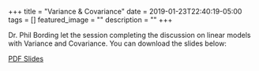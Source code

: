 +++
title =  "Variance & Covariance"
date = 2019-01-23T22:40:19-05:00
tags = []
featured_image = ""
description = ""
+++

Dr. Phil Bording let the session completing the discussion on linear models with Variance and Covariance. You can download the slides below:

[PDF Slides](https://github.com/HSV-AI/presentations/blob/master/2019/190123_Notes.pdf)

<!--more-->
